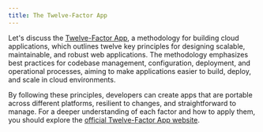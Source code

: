 ```yaml
---
title: The Twelve-Factor App
---
```


Let's discuss the [Twelve-Factor App][12factor], a methodology for building
cloud applications, which outlines twelve key principles for designing scalable,
maintainable, and robust web applications. The methodology emphasizes best
practices for codebase management, configuration, deployment, and operational
processes, aiming to make applications easier to build, deploy, and scale in
cloud environments.

By following these principles, developers can create apps that are portable
across different platforms, resilient to changes, and straightforward to manage.
For a deeper understanding of each factor and how to apply them, you should
explore the [official Twelve-Factor App website][12factor].

[12factor]: https://12factor.net
